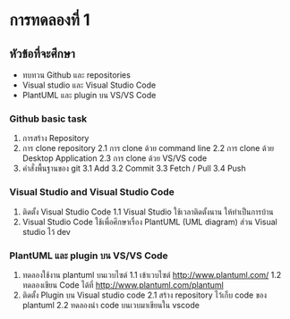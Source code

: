 # การทดลองที่ 1

## หัวข้อที่จะศึกษา

* ทบทวน Github และ repositories
* Visual studio และ Visual Studio Code
* PlantUML และ plugin บน VS/VS Code

### Github basic task
1. การสร้าง Repository
2. การ clone repository
2.1 การ clone ด้วย command line
2.2 การ clone ด้วย Desktop Application
2.3 การ clone ด้วย VS/VS code
3. คำสั่งพื้นฐานของ git
3.1 Add
3.2 Commit
3.3 Fetch / Pull
3.4 Push

### Visual Studio and Visual Studio Code
1. ติดตั้ง Visual Studio Code
1.1 Visual Studio ใช้เวลาติดตั้งนาน ให้ทำเป็นการบ้าน
2. Visual Studio Code ใช้เพื่อศึกษาเรื่อง PlantUML (UML diagram) ส่วน Visual studio ไว้ dev

### PlantUML และ plugin บน VS/VS Code
1. ทดลองใช้งาน plantuml บนเวบไซต์ 
1.1 เข้าเวบไซต์ http://www.plantuml.com/
1.2 ทดลองเขียน Code ได้ที่ http://www.plantuml.com/plantuml
2. ติดตั้ง Plugin บน Visual studio code
2.1 สร้าง repository ไว้เก็บ code ของ plantuml
2.2 ทดลองนำ code บนเวบมาเขียนใน vscode
